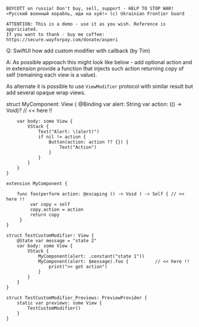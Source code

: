 ```
BOYCOTT on russia! Don't buy, sell, support - HELP TO STOP WAR!
«Русский военный корабль, иди на хуй!» (c) Ukrainian Frontier Guard

ATTENTION: This is a demo - use it as you wish. Reference is appriciated.
If you want to thank - buy me coffee: https://secure.wayforpay.com/donate/asperi
```

Q: SwiftUI how add custom modifier with callback (by Tim)

A: As possible approach this might look like below - add optional action and in extension provide a
function that injects such action returning copy of self (remaining each view is a value).

As alternate it is possible to use `ViewModifier` protocol with similar result but add several opaque
wrap views.


struct MyComponent: View {
        @Binding var alert: String
        var action: (() -> Void)?       // << here !!

        var body: some View {
            VStack {
                Text("Alert: \(alert)")
                if nil != action {
                    Button(action: action ?? {}) {
                        Text("Action")
                    }
                }
            }
        }
    }

    extension MyComponent {

        func foo(perform action: @escaping () -> Void ) -> Self { // << here !!
             var copy = self
             copy.action = action
             return copy
         }
    }

    struct TestCustomModifier: View {
        @State var message = "state 2"
        var body: some View {
            VStack {
                MyComponent(alert: .constant("state 1"))
                MyComponent(alert: $message).foo {          // << here !!
                    print(">> got action")
                }
            }
        }
    }

    struct TestCustomModifier_Previews: PreviewProvider {
        static var previews: some View {
            TestCustomModifier()
        }
    }

